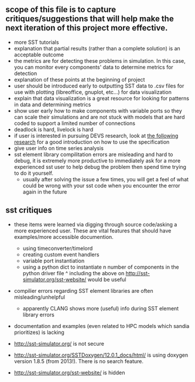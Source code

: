
## scope of this file is to capture critiques/suggestions that will help make the next iteration of this project more effective.

* more SST tutorials
* explanation that partial results (rather than a complete solution) is an acceptable outcome
* the metrics are for detecting these problems in simulation. In this case, you can monitor every components' data to determine metrics for detection
* explanation of these points at the beginning of project
* user should be introduced early to outputting SST data to .csv files for use with plotting (libreoffice, gnuplot, etc...) for data visualization
* explain that data visualization is a great resource for looking for patterns in data and determining metrics
* show user early how to make components with variable ports so they can scale their simulations and are not stuck with models that are hard coded to support a limited number of connections
* deadlock is hard, livelock is hard
* if user is interested in pursuing DEVS research, look at [the following research](http://cell-devs.sce.carleton.ca/publications/2013/GWK13/DEVSintro.pdf) for a good introduction on how to use the specification
* give user info on time series analysis
* sst element library compilitation errors are misleading and hard to debug, it is extremely more productive to immediately ask for a more experienced sst user to help debug the problem then spend time trying to do it yourself.
  *  usually after solving the issue a few times, you will get a feel of what could be wrong with your sst code when you encounter the error again in the future

## sst critiques

* these items were learned via digging through source code/asking a more experienced user. These are vital features that should have examples/more accessible documention.
  * using timeconverter/timelord
  * creating custom event handlers
  * variable port instantiation
  * using a python dict to instantiate n number of components in the python driver file
^ including the above on http://sst-simulator.org/sst-website/ would be useful

* compilier errors regarding SST element libraries are often misleading/unhelpful
  * apparently CLANG shows more (useful) info during SST element library errors  

* documentation and examples (even related to HPC models which sandia prioritizes) is lacking
* http://sst-simulator.org/ is not secure
* http://sst-simulator.org/SSTDoxygen/12.0.1_docs/html/ is using doxygen version 1.8.5 (from 2013!). There is no search feature.
* http://sst-simulator.org/sst-website/ is hidden
